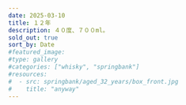 ```yaml
---
date: 2025-03-10
title: １２年
description: ４０度、７００ml。
sold_out: true
sort_by: Date
#featured_image: 
#type: gallery
#categories: ["whisky", "springbank"]
#resources:
#  - src: springbank/aged_32_years/box_front.jpg
#    title: "anyway"
---
```

